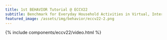 ```yaml
---
title: 1st BEHAVIOR Tutorial @ ECCV22
subtitle: Benchmark for Everyday Household Activities in Virtual, Interactive, and Ecological Environments
featured_image: /assets/img/behavior/eccv22-2.png
---
```


{% include components/eccv22/video.html %}


<!-- 
```components/teams/team-carousel-1.html ```
{% include components/teams/team-carousel-1.html %}

{% include components/iccv21/schedule.html %}
{% include components/iccv21/speakers.html %}

---
```components/teams/team-carousel-2.html ```
{% include components/teams/team-carousel-2.html %}

---
```components/teams/team-carousel-3.html ```
{% include components/teams/team-carousel-3.html %}

---
```components/teams/team-carousel-4.html ```
{% include components/teams/team-carousel-4.html %}

---
```components/teams/team-carousel-5.html ```
{% include components/teams/team-carousel-5.html %} 
description: Use the Argon Jekyll theme to build a landing page, blog or complete website.

-->
